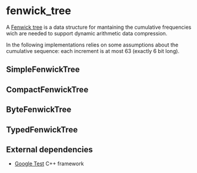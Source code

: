 # fenwick_tree

  A [Fenwick tree](https://en.wikipedia.org/wiki/Fenwick_tree) is a data
  structure for mantaining the cumulative frequencies wich are needed to support
  dynamic arithmetic data compression. 

  In the following implementations relies on some assumptions about the
  cumulative sequence: each increment is at most 63 (exactly 6 bit long).

## SimpleFenwickTree
  
## CompactFenwickTree

## ByteFenwickTree
  
## TypedFenwickTree
  
## External dependencies

   - [Google Test](https://github.com/google/googletest) C++ framework